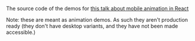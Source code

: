The source code of the demos for [this talk about mobile animation in React]()


Note: these are meant as animation demos. As such they aren't production ready (they don't have desktop variants, and they have not been made accessible.)
